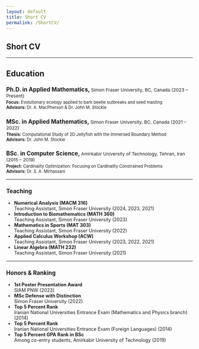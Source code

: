 ```yaml
---
layout: default
title: Short CV
permalink: /ShortCV/
---
```


## Short CV

---

<h2> Education </h2>

<div>
  <h3 style="font-size:1.1em; font-weight: bold; margin-bottom: 0.2em;">
    Ph.D. in Applied Mathematics, 
    <span style="font-size: 0.8em; font-weight: normal;">Simon Fraser University, BC, Canada (2023 – Present)</span>
  </h3>
  <p style="font-size: 0.8em; margin-top: 0;">
    <strong>Focus:</strong> Evolutionary ecology applied to bark beetle outbreaks and seed masting<br>
    <strong>Advisors:</strong> Dr. A. MacPherson & Dr. John M. Stockie
  </p>

  <h3 style="font-size:1.1em; font-weight: bold; margin-bottom: 0.2em;">
    MSc. in Applied Mathematics, 
    <span style="font-size: 0.8em; font-weight: normal;">Simon Fraser University, BC, Canada (2021 – 2022)</span>
  </h3>
  <p style="font-size: 0.8em; margin-top: 0;">
    <strong>Thesis:</strong> Computational Study of 2D Jellyfish with the Immersed Boundary Method<br>
    <strong>Advisors:</strong> Dr. John M. Stockie
  </p>

  <h3 style="font-size:1.1em; font-weight: bold; margin-bottom: 0.2em;">
    BSc. in Computer Science, 
    <span style="font-size: 0.8em; font-weight: normal;">Amirkabir University of Technology, Tehran, Iran (2015 – 2019)</span>
  </h3>
  <p style="font-size: 0.8em; margin-top: 0;">
    <strong>Project:</strong> Cardinality Optimization: Focusing on Cardinality Constrained Problems<br>
    <strong>Advisors:</strong> Dr. S. A. Mirhassani
  </p>
</div>

---

<h3 style="font-size: 1.1em; font-weight: bold;">Teaching</h3>
<ul style="font-size: 0.9em; margin-top: 0;">
  <li><strong>Numerical Analysis (MACM 316)</strong><br>
      Teaching Assistant, Simon Fraser University (2024, 2023, 2021)</li>
  <li><strong>Introduction to Biomathematics (MATH 360)</strong><br>
      Teaching Assistant, Simon Fraser University (2023)</li>
  <li><strong>Mathematics in Sports (MAT 303)</strong><br>
      Teaching Assistant, Simon Fraser University (2022)</li>
  <li><strong>Applied Calculus Workshop (ACW)</strong><br>
      Teaching Assistant, Simon Fraser University (2023, 2022, 2021)</li>
  <li><strong>Linear Algebra (MATH 232)</strong><br>
      Teaching Assistant, Simon Fraser University (2021)</li>
</ul>

<hr style="margin: 1em 0;">

<h3 style="font-size: 1.1em; font-weight: bold;">Honors & Ranking</h3>
<ul style="font-size: 0.9em; margin-top: 0;">
  <li><strong>1st Poster Presentation Award</strong><br>
      SIAM PNW (2023)</li>
  <li><strong>MSc Defense with Distinction</strong><br>
      Simon Fraser University (2022)</li>
  <li><strong>Top 5 Percent Rank</strong><br>
      Iranian National Universities Entrance Exam (Mathematics and Physics branch) (2014)</li>
  <li><strong>Top 5 Percent Rank</strong><br>
      Iranian National Universities Entrance Exam (Foreign Languages) (2014)</li>
  <li><strong>Top 5 Percent GPA Rank in BSc</strong><br>
      Among co-entry students, Amirkabir University of Technology (2019)</li>
</ul>
